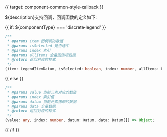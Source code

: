 {{ target: component-common-style-callback }}

<!-- StyleCallback -->

${description}支持回调，回调函数的定义如下:

{{ if: ${componentType} === 'discrete-legend' }}

```ts
/**
 * @params item 图例项的数据
 * @params isSelected 是否选中
 * @params index 索引
 * @params allItems 全量图例项数据
 * @return 返回对应的样式
 */
(item: LegendItemDatum, isSelected: boolean, index: number, allItems: LegendItemDatum[]) => T;
```

{{ else }}

```ts
/**
 * @params value 当前元素对应的数值
 * @params index 索引值
 * @params datum 当前元素携带的数据
 * @params data 全量数据
 * @return 返回对应的样式
 */
(value: any, index: number, datum: Datum, data: Datum[]) => Object;
```

{{ /if }}
